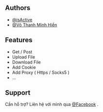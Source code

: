 ## Authors

- [@isActive](https://github.com/isActive)
- [@Võ Thanh Minh Hiền](https://www.facebook.com/VTMH.Official/)
## Features

- Get / Post 
- Upload File
- Download File
- Add Cookie
- Add Proxy ( Https / Socks5 )
- ...


## Support

Cần hỗ trợ? Liên hệ với mình qua [@Facebook](https://www.facebook.com/VTMH.Official) .

